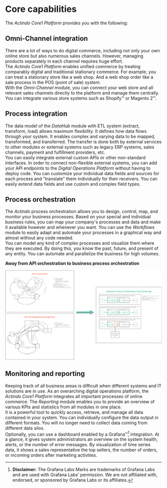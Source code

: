 # Core capabilities

The *Actindo Core1 Platform* provides you with the following:



## Omni-Channel integration

There are a lot of ways to do digital commerce, including not only your own online store but also numerous sales channels. However, managing products separately in each channel requires huge effort.   
The *Actindo Core1 Platform* enables unified commerce by treating comparably digital and traditional stationary commerce. For example, you can treat a stationary store like a web shop. And a web shop order like a sale process in the POS (point of sale) system.   
With the *Omni-Channel* module, you can connect your web store and all relevant sales channels directly to the platform and manage them centrally. You can integrate various store systems such as Shopify&trade; or Magento 2&trade;.

## Process integration 

The data model of the *DataHub* module with ETL system (extract, transform, load) allows maximum flexibility. It defines how data flows through your system. It enables complex and varying data to be mapped, transformed, and transferred. The transfer is done both by external services to other modules or external systems such as legacy ERP systems, sales channels, payment and fulfillment providers, etc.    
You can easily integrate external custom APIs or other non-standard interfaces. In order to connect non-flexible external systems, you can add your API endpoints to the *Digital Operations Platform* without having to deploy code.
You can customize your individual data fields and sources for each process and "translate" them individually for their receivers. You can easily extend data fields and use custom and complex field types.  

## Process orchestration

The *Actindo* process orchestration allows you to design, control, map, and monitor your business processes. Based on your special and individual business rules, you can map your company's processes and data and make it available however and whenever you want. You can use the *Workflows* module to easily adapt and automate your processes in a graphical way and almost without any code needed.  
You can model any kind of complex processes and visualize them where they are executed. By doing this, you know the past, future, and present of any entity.
You can automate and parallelize the business for high volumes.


**Away from API orchestration to business process orchestration**

![Business process orchestration](../../Assets/Screenshots/Core1Platform/BasicPhilosophy/BusinessProcessOrchestration2.png "[Business process orchestration]")   




## Monitoring and reporting

Keeping track of all business areas is difficult when different systems and IT solutions are in use. As an overarching digital operations platform, the *Actindo Core1 Platform* integrates all important processes of online commerce. The *Reporting* module enables you to provide an overview of various KPIs and statistics from all modules in one place.   
It is a powerful tool to quickly access, retrieve, and manage all data contained in your system. You can individually configure the data output in different formats. You will no longer need to collect data coming from different data silos.    
Optionally, you can use a dashboard enabled by a Grafana&trade;[^1] integration. At a glance, it gives system administrators an overview on the system health, alerts, or the number of error messages. By visualization of time series data, it shows a sales representative the top sellers, the number of orders, or incoming orders after marketing activities.

<!----Hier vielleicht ein Bild von grafana einfügen?-->

[^1]: **Disclaimer:** The Grafana Labs Marks are trademarks of Grafana Labs and are used with Grafana Labs’ permission. We are not affiliated with, endorsed, or sponsored by Grafana Labs or its affiliates.

